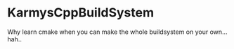 # KarmysCppBuildSystem
Why learn cmake when you can make the whole buildsystem on your own... hah..
